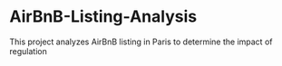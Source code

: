 # AirBnB-Listing-Analysis
This project analyzes AirBnB listing in Paris to determine the impact of regulation
